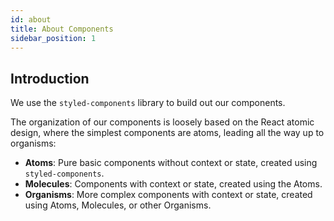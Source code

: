 ```yaml
---
id: about
title: About Components
sidebar_position: 1
---
```


## Introduction

We use the `styled-components` library to build out our components.

The organization of our components is loosely based on the React atomic design, where the simplest components are atoms, leading all the way up to organisms:
- **Atoms**: Pure basic components without context or state, created using `styled-components`.
- **Molecules**: Components with context or state, created using the Atoms.
- **Organisms**: More complex components with context or state, created using Atoms, Molecules, or other Organisms.